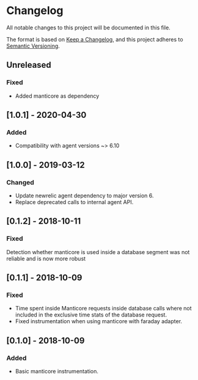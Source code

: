 # Changelog
All notable changes to this project will be documented in this file.

The format is based on [Keep a Changelog](https://keepachangelog.com/en/1.0.0/),
and this project adheres to [Semantic Versioning](https://semver.org/spec/v2.0.0.html).

## Unreleased
### Fixed
- Added manticore as dependency

## [1.0.1] - 2020-04-30
### Added
- Compatibility with agent versions ~> 6.10

## [1.0.0] - 2019-03-12
### Changed
- Update newrelic agent dependency to major version 6.
- Replace deprecated calls to internal agent API.

## [0.1.2] - 2018-10-11
### Fixed
Detection whether manticore is used inside a database segment was not reliable and is now more robust

## [0.1.1] - 2018-10-09
### Fixed
- Time spent inside Manticore requests inside database calls where not included in the exclusive time stats of the database request.
- Fixed instrumentation when using manticore with faraday adapter.

## [0.1.0] - 2018-10-09
### Added
- Basic manticore instrumentation.
